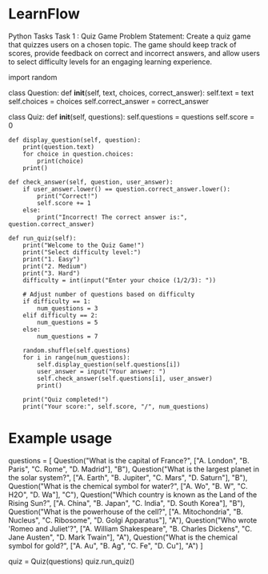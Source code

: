 # LearnFlow
Python Tasks
Task 1 : Quiz Game
Problem Statement:
Create a quiz game that quizzes users on a chosen topic. The game should keep track of scores,
provide feedback on correct and incorrect answers, and allow users to select difficulty levels
for an engaging learning experience.



import random

class Question:
    def __init__(self, text, choices, correct_answer):
        self.text = text
        self.choices = choices
        self.correct_answer = correct_answer

class Quiz:
    def __init__(self, questions):
        self.questions = questions
        self.score = 0

    def display_question(self, question):
        print(question.text)
        for choice in question.choices:
            print(choice)
        print()

    def check_answer(self, question, user_answer):
        if user_answer.lower() == question.correct_answer.lower():
            print("Correct!")
            self.score += 1
        else:
            print("Incorrect! The correct answer is:", question.correct_answer)

    def run_quiz(self):
        print("Welcome to the Quiz Game!")
        print("Select difficulty level:")
        print("1. Easy")
        print("2. Medium")
        print("3. Hard")
        difficulty = int(input("Enter your choice (1/2/3): "))

        # Adjust number of questions based on difficulty
        if difficulty == 1:
            num_questions = 3
        elif difficulty == 2:
            num_questions = 5
        else:
            num_questions = 7

        random.shuffle(self.questions)
        for i in range(num_questions):
            self.display_question(self.questions[i])
            user_answer = input("Your answer: ")
            self.check_answer(self.questions[i], user_answer)
            print()
        
        print("Quiz completed!")
        print("Your score:", self.score, "/", num_questions)

# Example usage
questions = [
    Question("What is the capital of France?", ["A. London", "B. Paris", "C. Rome", "D. Madrid"], "B"),
    Question("What is the largest planet in the solar system?", ["A. Earth", "B. Jupiter", "C. Mars", "D. Saturn"], "B"),
    Question("What is the chemical symbol for water?", ["A. Wo", "B. W", "C. H2O", "D. Wa"], "C"),
    Question("Which country is known as the Land of the Rising Sun?", ["A. China", "B. Japan", "C. India", "D. South Korea"], "B"),
    Question("What is the powerhouse of the cell?", ["A. Mitochondria", "B. Nucleus", "C. Ribosome", "D. Golgi Apparatus"], "A"),
    Question("Who wrote 'Romeo and Juliet'?", ["A. William Shakespeare", "B. Charles Dickens", "C. Jane Austen", "D. Mark Twain"], "A"),
    Question("What is the chemical symbol for gold?", ["A. Au", "B. Ag", "C. Fe", "D. Cu"], "A")
]

quiz = Quiz(questions)
quiz.run_quiz()
